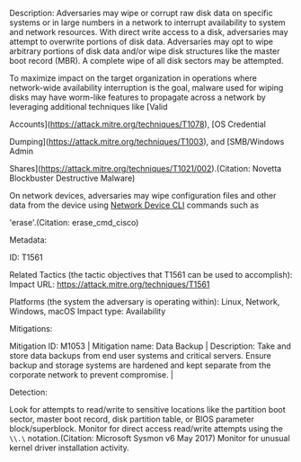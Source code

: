 Description: Adversaries may wipe or corrupt raw disk data on specific systems or in large numbers in a network to interrupt availability to system and network resources. With direct write access to a disk, adversaries may attempt to overwrite portions of disk data. Adversaries may opt to wipe arbitrary portions of disk data and/or wipe disk structures like the master boot record (MBR). A complete wipe of all disk sectors may be attempted.

To maximize impact on the target organization in operations where network-wide availability interruption is the goal, malware used for wiping disks may have worm-like features to propagate across a network by leveraging additional techniques like [Valid

Accounts](https://attack.mitre.org/techniques/T1078), [OS Credential

Dumping](https://attack.mitre.org/techniques/T1003), and [SMB/Windows Admin

Shares](https://attack.mitre.org/techniques/T1021/002).(Citation: Novetta Blockbuster Destructive Malware)

On network devices, adversaries may wipe configuration files and other data from the device using [Network Device CLI](https://attack.mitre.org/techniques/T1059/008) commands such as

'erase'.(Citation: erase_cmd_cisco)

Metadata:

ID: T1561

Related Tactics (the tactic objectives that T1561 can be used to accomplish): Impact URL: https://attack.mitre.org/techniques/T1561

Platforms (the system the adversary is operating within): Linux, Network, Windows, macOS Impact type: Availability

Mitigations:

Mitigation ID: M1053 | Mitigation name: Data Backup | Description: Take and store data backups from end user systems and critical servers. Ensure backup and storage systems are hardened and kept separate from the corporate network to prevent compromise. |

Detection:

Look for attempts to read/write to sensitive locations like the partition boot sector, master boot record, disk partition table, or BIOS parameter block/superblock. Monitor for direct access read/write attempts using the <code>\\\\.\\</code> notation.(Citation: Microsoft Sysmon v6 May 2017) Monitor for unusual kernel driver installation activity.
